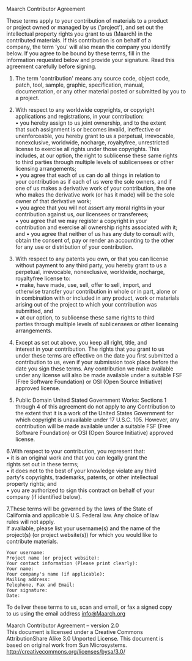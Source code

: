 Maarch Contributor Agreement  
 
These terms apply to your contribution of materials to a product  
or project owned or managed by us ('project'), and set out the  
intellectual property rights you grant to us (Maarch) in the  
contributed materials. If this contribution is on behalf of a  
company, the term 'you' will also mean the company you identify  
below. If you agree to be bound by these terms, fill in the  
information requested below and provide your signature. Read this  
agreement carefully before signing.  
 
1. The term 'contribution' means any source code, object code,  
patch, tool, sample, graphic, specification, manual,  
documentation, or any other material posted or submitted by you to  
a project.  
 
2. With respect to any worldwide copyrights, or copyright  
applications and registrations, in your contribution:  
    • you hereby assign to us joint ownership, and to the extent  
that such assignment is or becomes invalid, ineffective or  
unenforceable, you hereby grant to us a perpetual, irrevocable,  
non­exclusive, worldwide, no­charge, royalty­free, unrestricted  
license to exercise all rights under those copyrights. This  
includes, at our option, the right to sublicense these same rights  
to third parties through multiple levels of sublicensees or other  
licensing arrangements;  
    • you agree that each of us can do all things in relation to  
your contribution as if each of us were the sole owners, and if  
one of us makes a derivative work of your contribution, the one  
who makes the derivative work (or has it made) will be the sole  
owner of that derivative work;  
    • you agree that you will not assert any moral rights in your  
contribution against us, our licensees or transferees;  
    • you agree that we may register a copyright in your  
contribution and exercise all ownership rights associated with it;  
and 
    • you agree that neither of us has any duty to consult with,  
obtain the consent of, pay or render an accounting to the other  
for any use or distribution of your contribution.  
 
3. With respect to any patents you own, or that you can license  
without payment to any third party, you hereby grant to us a  
perpetual, irrevocable, non­exclusive, worldwide, no­charge,  
royalty­free license to:  
    • make, have made, use, sell, offer to sell, import, and  
otherwise transfer your contribution in whole or in part, alone or   
in combination with or included in any product, work or materials  
arising out of the project to which your contribution was  
submitted, and  
    • at our option, to sublicense these same rights to third  
parties through multiple levels of sublicensees or other licensing  
arrangements.  
 
4. Except as set out above, you keep all right, title, and  
interest in your contribution. The rights that you grant to us  
under these terms are effective on the date you first submitted a  
contribution to us, even if your submission took place before the  
date you sign these terms. Any contribution we make available  
under any license will also be made available under a suitable FSF  
(Free Software Foundation) or OSI (Open Source Initiative)  
approved license.  
 
5. Public Domain United Stated Government Works: Sections 1  
through 4 of this agreement do not apply to any Contribution to  
the extent that it is a work of the United States Government for  
which copyright is unavailable under 17 U.S.C. 105. However, any  
contribution will be made available under a suitable FSF (Free  
Software Foundation) or OSI (Open Source Initiative) approved  
license.  
 
6.With respect to your contribution, you represent that:  
    • it is an original work and that you can legally grant the  
rights set out in these terms;  
    • it does not to the best of your knowledge violate any third  
party's copyrights, trademarks, patents, or other intellectual  
property rights; and  
    • you are authorized to sign this contract on behalf of your  
company (if identified below).  
 
7.These terms will be governed by the laws of the State of  
California and applicable U.S. Federal law. Any choice of law  
rules will not apply.  
If available, please list your username(s) and the name of the  
project(s) (or project website(s)) for which you would like to  
contribute materials.  
 
    Your username:  
    Project name (or project website):  
    Your contact information (Please print clearly):  
    Your name:  
    Your company's name (if applicable):  
    Mailing address:   
    Telephone, Fax and Email:  
    Your signature:  
    Date:  
 
To deliver these terms to us, scan and email, or fax a signed copy  
to us using the email address info@Maarch.org  
 
Maarch Contributor Agreement – version 2.0  
This document is licensed under a Creative Commons  
Attribution­Share Alike 3.0 Unported License. This document is  
based on original work from Sun Microsystems.  
http://creativecommons.org/licenses/by­sa/3.0/  